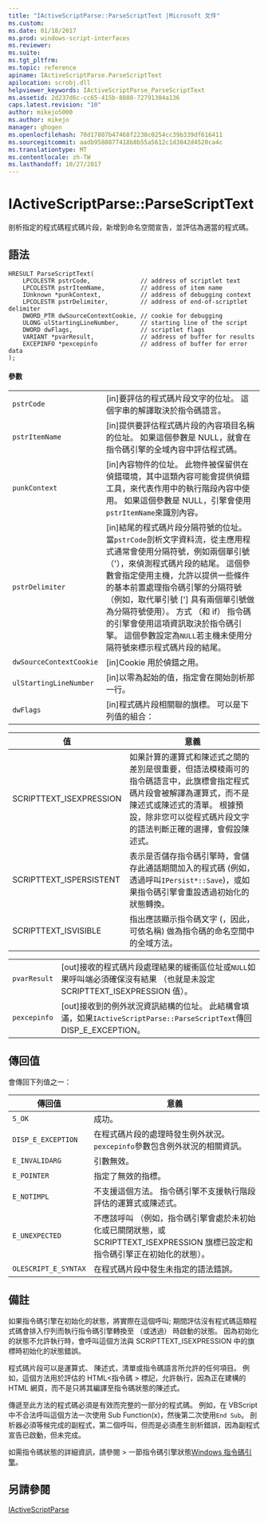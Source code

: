 ```yaml
---
title: "IActiveScriptParse::ParseScriptText |Microsoft 文件"
ms.custom: 
ms.date: 01/18/2017
ms.prod: windows-script-interfaces
ms.reviewer: 
ms.suite: 
ms.tgt_pltfrm: 
ms.topic: reference
apiname: IActiveScriptParse.ParseScriptText
apilocation: scrobj.dll
helpviewer_keywords: IActiveScriptParse_ParseScriptText
ms.assetid: 2d237d6c-cc65-415b-8808-72791304a136
caps.latest.revision: "10"
author: mikejo5000
ms.author: mikejo
manager: ghogen
ms.openlocfilehash: 70d17807b47468f2238c0254cc39b339df616411
ms.sourcegitcommit: aadb9588877418b8b55a5612c1d3842d4520ca4c
ms.translationtype: MT
ms.contentlocale: zh-TW
ms.lasthandoff: 10/27/2017
---
```

# <a name="iactivescriptparseparsescripttext"></a>IActiveScriptParse::ParseScriptText
剖析指定的程式碼程式碼片段，新增到命名空間宣告，並評估為適當的程式碼。  
  
## <a name="syntax"></a>語法  
  
```  
HRESULT ParseScriptText(  
    LPCOLESTR pstrCode,              // address of scriptlet text  
    LPCOLESTR pstrItemName,          // address of item name  
    IUnknown *punkContext,           // address of debugging context  
    LPCOLESTR pstrDelimiter,         // address of end-of-scriptlet delimiter  
    DWORD_PTR dwSourceContextCookie, // cookie for debugging  
    ULONG ulStartingLineNumber,      // starting line of the script  
    DWORD dwFlags,                   // scriptlet flags  
    VARIANT *pvarResult,             // address of buffer for results  
    EXCEPINFO *pexcepinfo            // address of buffer for error data  
);  
```  
  
#### <a name="parameters"></a>參數  
  
|||  
|-|-|  
|`pstrCode`|[in]要評估的程式碼片段文字的位址。 這個字串的解譯取決於指令碼語言。|  
|`pstrItemName`|[in]提供要評估程式碼片段的內容項目名稱的位址。 如果這個參數是 NULL，就會在指令碼引擎的全域內容中評估程式碼。|  
|`punkContext`|[in]內容物件的位址。 此物件被保留供在偵錯環境，其中這類內容可能會提供偵錯工具，來代表作用中的執行階段內容中使用。 如果這個參數是 NULL，引擎會使用`pstrItemName`來識別內容。|  
|`pstrDelimiter`|[in]結尾的程式碼片段分隔符號的位址。 當`pstrCode`剖析文字資料流，從主應用程式通常會使用分隔符號，例如兩個單引號 （'），來偵測程式碼片段的結尾。 這個參數會指定使用主機，允許以提供一些條件的基本前置處理指令碼引擎的分隔符號 （例如，取代單引號 ['] 具有兩個單引號做為分隔符號使用）。 方式 （和 if） 指令碼的引擎會使用這項資訊取決於指令碼引擎。 這個參數設定為`NULL`若主機未使用分隔符號來標示程式碼片段的結尾。|  
|`dwSourceContextCookie`|[in]Cookie 用於偵錯之用。|  
|`ulStartingLineNumber`|[in]以零為起始的值，指定會在開始剖析那一行。|  
|`dwFlags`|[in]程式碼片段相關聯的旗標。 可以是下列值的組合：|  
  
|值|意義|  
|-----------|-------------|  
|SCRIPTTEXT_ISEXPRESSION|如果計算的運算式和陳述式之間的差別是很重要，但語法模稜兩可的指令碼語言中，此旗標會指定程式碼片段會被解譯為運算式，而不是陳述式或陳述式的清單。 根據預設，除非您可以從程式碼片段文字的語法判斷正確的選擇，會假設陳述式。|  
|SCRIPTTEXT_ISPERSISTENT|表示是否儲存指令碼引擎時，會儲存此通話期間加入的程式碼 (例如，透過呼叫`IPersist*::Save`)，或如果指令碼引擎會重設透過初始化的狀態轉換。|  
|SCRIPTTEXT_ISVISIBLE|指出應該顯示指令碼文字 (，因此，可依名稱) 做為指令碼的命名空間中的全域方法。|  
  
|||  
|-|-|  
|`pvarResult`|[out]接收的程式碼片段處理結果的緩衝區位址或`NULL`如果呼叫端必須確保沒有結果 （也就是未設定 SCRIPTTEXT_ISEXPRESSION 值）。|  
|`pexcepinfo`|[out]接收到的例外狀況資訊結構的位址。 此結構會填滿，如果`IActiveScriptParse::ParseScriptText`傳回 DISP_E_EXCEPTION。|  
  
## <a name="return-value"></a>傳回值  
 會傳回下列值之一：  
  
|傳回值|意義|  
|------------------|-------------|  
|`S_OK`|成功。|  
|`DISP_E_EXCEPTION`|在程式碼片段的處理時發生例外狀況。 `pexcepinfo`參數包含例外狀況的相關資訊。|  
|`E_INVALIDARG`|引數無效。|  
|`E_POINTER`|指定了無效的指標。|  
|`E_NOTIMPL`|不支援這個方法。 指令碼引擎不支援執行階段評估的運算式或陳述式。|  
|`E_UNEXPECTED`|不應該呼叫 （例如，指令碼引擎會處於未初始化或已關閉狀態，或 SCRIPTTEXT_ISEXPRESSION 旗標已設定和指令碼引擎正在初始化的狀態）。|  
|`OLESCRIPT_E_SYNTAX`|在程式碼片段中發生未指定的語法錯誤。|  
  
## <a name="remarks"></a>備註  
 如果指令碼引擎在初始化的狀態，將實際在這個呼叫; 期間評估沒有程式碼這類程式碼會排入佇列而執行指令碼引擎轉換至 （或透過） 時啟動的狀態。 因為初始化的狀態不允許執行時，會呼叫這個方法與 SCRIPTTEXT_ISEXPRESSION 中的旗標時初始化的狀態錯誤。  
  
 程式碼片段可以是運算式、 陳述式，清單或指令碼語言所允許的任何項目。 例如，這個方法用於評估的 HTML\<指令碼 > 標記，允許執行，因為正在建構的 HTML 網頁，而不是只將其編譯至指令碼狀態的陳述式。  
  
 傳遞至此方法的程式碼必須是有效而完整的一部分的程式碼。 例如，在 VBScript 中不合法呼叫這個方法一次使用 Sub Function(x)，然後第二次使用`End Sub`。 剖析器必須等候完成的副程式，第二個呼叫，但而是必須產生剖析錯誤，因為副程式宣告已啟動，但未完成。  
  
 如需指令碼狀態的詳細資訊，請參閱 > 一節指令碼引擎狀態[Windows 指令碼引擎](../../winscript/windows-script-engines.md)。  
  
## <a name="see-also"></a>另請參閱  
 [IActiveScriptParse](../../winscript/reference/iactivescriptparse.md)